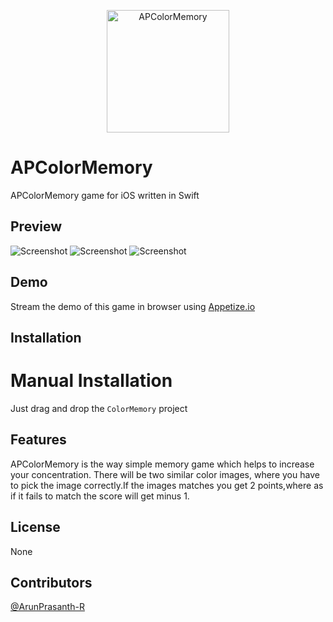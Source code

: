 <p align="center" >
<img src="AppIcon.png" alt="APColorMemory" title="APColorMemory" width="196">
</p>


# APColorMemory
APColorMemory game for iOS written in Swift

Preview
-------
![Screenshot](https://raw.githubusercontent.com/ArunPrasanth-R/APColorMemory/ColorMemory/Resource/ScreenShot_1.png)    ![Screenshot](https://raw.githubusercontent.com/ArunPrasanth-R/APColorMemory/ColorMemory/Resource/ScreenShot_2.png) ![Screenshot](https://raw.githubusercontent.com/ArunPrasanth-R/APColorMemory/ColorMemory/Resource/ScreenShot_3.png)

Demo
----

Stream the demo of this game in browser using [Appetize.io](https://appetize.io/app/xzma3w4x7d9u4cr94tgw87utz4)


Installation
------------
# Manual Installation

Just drag and drop the `ColorMemory` project


Features
--------

APColorMemory is the way simple memory game which helps to increase your concentration. There will be two 
similar color images, where you have to pick the image correctly.If the images matches you get 2 
points,where as if it fails to match the score will get minus 1.

License
-------
None

Contributors
------------
[@ArunPrasanth-R](https://github.com/ArunPrasanth-R)


